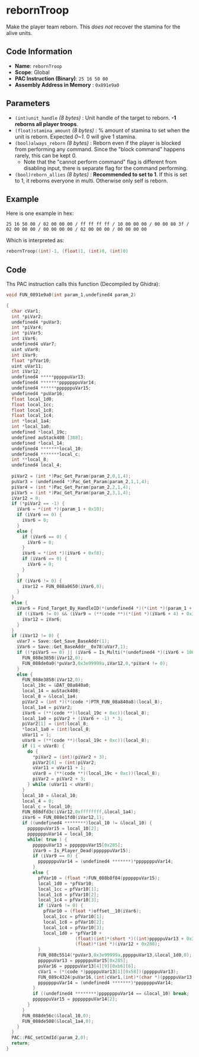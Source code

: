 # rebornTroop

Make the player team reborn. This *does not* recover the stamina for the alive units.

## Code Information

- **Name**: `rebornTroop`
- **Scope**: Global
- **PAC Instruction (Binary)**: `25 16 50 00`
- **Assembly Address in Memory** : `0x891e9a0`

## Parameters

- `(int)unit_handle` *(8 bytes)* : Unit handle of the target to reborn. **-1 reborns all player troops**.
- `(float)stamina_amount` *(8 bytes)* : % amount of stamina to set when the unit is reborn. Expected *0~1*. 0 will give 1 stamina.
- `(bool)always_reborn` *(8 bytes)* : Reborn even if the player is blocked from performing any command. Since the "block command" happens rarely, this can be kept 0.
   - Note that the "cannot perform command" flag is different from disabling input, there is separate flag for the command performing.
- `(bool)reborn_allies` *(8 bytes)* : **Recommended to set to 1**. If this is set to 1, it reborns everyone in multi. Otherwise only self is reborn.

## Example

Here is one example in hex:

```25 16 50 00 / 02 00 00 00 / ff ff ff ff / 10 00 00 00 / 00 00 80 3f / 02 00 00 00 / 00 00 00 00 / 02 00 00 00 / 00 00 00 00```

Which is interpreted as:

```c
rebornTroop((int)-1, (float)1, (int)0, (int)0)
```

## Code

Ths PAC instruction calls this function (Decompiled by Ghidra):

```c
void FUN_0891e9a0(int param_1,undefined4 param_2)

{
  char cVar1;
  int *piVar2;
  undefined4 *puVar3;
  int *piVar4;
  int *piVar5;
  int iVar6;
  undefined4 uVar7;
  uint uVar8;
  int iVar9;
  float *pfVar10;
  uint uVar11;
  int iVar12;
  undefined4 *****pppppuVar13;
  undefined4 *******pppppppuVar14;
  undefined4 ******ppppppuVar15;
  undefined4 *puVar16;
  float local_1d0;
  float local_1cc;
  float local_1c8;
  float local_1c4;
  int *local_1a4;
  int *local_1a0;
  undefined *local_19c;
  undefined auStack408 [388];
  undefined *local_14;
  undefined4 *******local_10;
  undefined4 *******local_c;
  int **local_8;
  undefined4 local_4;
  
  piVar2 = (int *)Pac_Get_Param(param_2,0,1,4);
  puVar3 = (undefined4 *)Pac_Get_Param(param_2,1,1,4);
  piVar4 = (int *)Pac_Get_Param(param_2,2,1,4);
  piVar5 = (int *)Pac_Get_Param(param_2,3,1,4);
  iVar12 = 0;
  if (*piVar2 == -1) {
    iVar6 = *(int *)(param_1 + 0x10);
    if (iVar6 == 0) {
      iVar6 = 0;
    }
    else {
      if (iVar6 == 0) {
        iVar6 = 0;
      }
      iVar6 = *(int *)(iVar6 + 0xf8);
      if (iVar6 == 0) {
        iVar6 = 0;
      }
    }
    if (iVar6 != 0) {
      iVar12 = FUN_088a8650(iVar6,0);
    }
  }
  else {
    iVar6 = Find_Target_By_HandleID(*(undefined4 *)(*(int *)(param_1 + 0x10) + 0xe8),*piVar2,1);
    if ((iVar6 != 0) && (iVar9 = (**(code **)(*(int *)(iVar6 + 4) + 0x34))(iVar6), iVar9 == 2)) {
      iVar12 = iVar6;
    }
  }
  if (iVar12 != 0) {
    uVar7 = Save::Get_Save_BaseAddr(1);
    iVar6 = Save::Get_BaseAddr__0x78(uVar7,1);
    if ((*piVar5 == 0) || (iVar6 = Is_Multi(*(undefined4 *)(iVar6 + 100)), iVar6 == 0)) {
      FUN_088e3858(iVar12,0);
      FUN_088de0a0(*puVar3,0x3e99999a,iVar12,0,*piVar4 != 0);
    }
    else {
      FUN_088e3858(iVar12,0);
      local_19c = &DAT_08a840a0;
      local_14 = auStack408;
      local_8 = &local_1a4;
      piVar2 = (int *)(*(code *)PTR_FUN_08a840a8)(local_8);
      local_1a4 = piVar2;
      iVar6 = (**(code **)(local_19c + 0xc))(local_8);
      local_1a0 = piVar2 + (iVar6 + -1) * 3;
      piVar2[1] = (int)local_8;
      *local_1a0 = (int)local_8;
      uVar11 = 1;
      uVar8 = (**(code **)(local_19c + 0xc))(local_8);
      if (1 < uVar8) {
        do {
          *piVar2 = (int)(piVar2 + 3);
          piVar2[4] = (int)piVar2;
          uVar11 = uVar11 + 1;
          uVar8 = (**(code **)(local_19c + 0xc))(local_8);
          piVar2 = piVar2 + 3;
        } while (uVar11 < uVar8);
      }
      local_10 = &local_10;
      local_4 = 0;
      local_c = local_10;
      FUN_088dfd3c(iVar12,0xffffffff,&local_1a4);
      iVar6 = FUN_088e1fd0(iVar12,1);
      if ((undefined4 ********)local_10 != &local_10) {
        ppppppuVar15 = local_10[2];
        pppppppuVar14 = local_10;
        while( true ) {
          pppppuVar13 = ppppppuVar15[0x285];
          iVar9 = Is_Player_Dead(ppppppuVar15);
          if (iVar9 == 0) {
            pppppppuVar14 = (undefined4 *******)*pppppppuVar14;
          }
          else {
            pfVar10 = (float *)FUN_088b8f84(ppppppuVar15);
            local_1d0 = *pfVar10;
            local_1cc = pfVar10[1];
            local_1c8 = pfVar10[2];
            local_1c4 = pfVar10[3];
            if (iVar6 != 0) {
              pfVar10 = (float *)offset__10(iVar6);
              local_1cc = pfVar10[1];
              local_1c8 = pfVar10[2];
              local_1c4 = pfVar10[3];
              local_1d0 = *pfVar10 +
                          (float)(int)*(short *)((int)pppppuVar13 + 0x32e) *
                          (float)*(int *)(iVar12 + 0x288);
            }
            FUN_088c5514(*puVar3,0x3e99999a,pppppuVar13,&local_1d0,0);
            pppppuVar13 = ppppppuVar15[0x285];
            puVar16 = pppppuVar13[4][9][0xb6][6];
            cVar1 = (*(code *)pppppuVar13[1][0x58])(pppppuVar13);
            FUN_089c4324(puVar16,(int)cVar1,(int)*(char *)(pppppuVar13 + 0x61));
            pppppppuVar14 = (undefined4 *******)*pppppppuVar14;
          }
          if ((undefined4 ********)pppppppuVar14 == &local_10) break;
          ppppppuVar15 = pppppppuVar14[2];
        }
      }
      FUN_088de56c(&local_10,0);
      FUN_088de508(&local_1a4,0);
    }
  }
  PAC::PAC_setCmdId(param_2,0);
  return;
}
```

